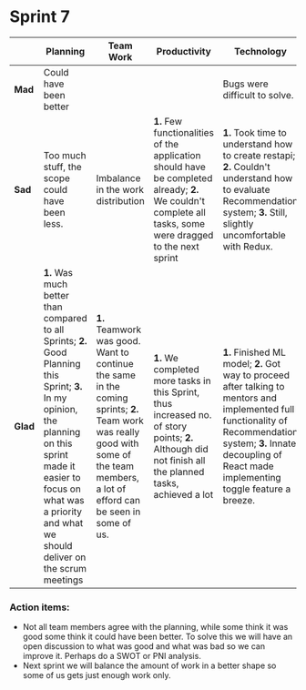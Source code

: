 # Sprint 7

|          | **Planning**                                                                                                                                                                                                                 | **Team Work**                                                                                                                                                                 | **Productivity**                                                                                                                                    | **Technology**                                                                                                                                                                                             |
| -------- | ---------------------------------------------------------------------------------------------------------------------------------------------------------------------------------------------------------------------------- | ----------------------------------------------------------------------------------------------------------------------------------------------------------------------------- | --------------------------------------------------------------------------------------------------------------------------------------------------- | ---------------------------------------------------------------------------------------------------------------------------------------------------------------------------------------------------------- |
| **Mad**  | Could have been better                                                                                                                                                                                                       |                                                                                                                                                                               |                                                                                                                                                     | Bugs were difficult to solve.                                                                                                                                                                              |
| **Sad**  | Too much stuff, the scope could have been less.                                                                                                                                                                              | Imbalance in the work distribution                                                                                                                                            | **1.** Few functionalities of the application should have be completed already; **2.** We couldn't complete all tasks, some were dragged to the next sprint | **1.** Took time to understand how to create restapi; **2.** Couldn't understand how to evaluate Recommendation system; **3.** Still, slightly uncomfortable with Redux.                                               |
| **Glad** | **1.** Was much better than compared to all Sprints; **2.** Good Planning this Sprint; **3.** In my opinion, the planning on this sprint made it easier to focus on what was a priority and what we should deliver on the scrum meetings | **1.** Teamwork was good. Want to continue the same in the coming sprints; **2.** Team work was really good with some of the team members, a lot of efford can be seen in some of us. | **1.** We completed more tasks in this Sprint, thus increased no. of story points; **2.** Although did not finish all the planned tasks, achieved a lot     | **1.** Finished ML model; **2.** Got way to proceed after talking to mentors and implemented full functionality of Recommendation system; **3.** Innate decoupling of React made implementing toggle feature a breeze. |

### Action items:

- Not all team members agree with the planning, while some think it was good some think it could have been better. To solve this we will have an open discussion to what was good and what was bad so we can improve it. Perhaps do a SWOT or PNI analysis.
- Next sprint we will balance the amount of work in a better shape so some of us gets just enough work only.
